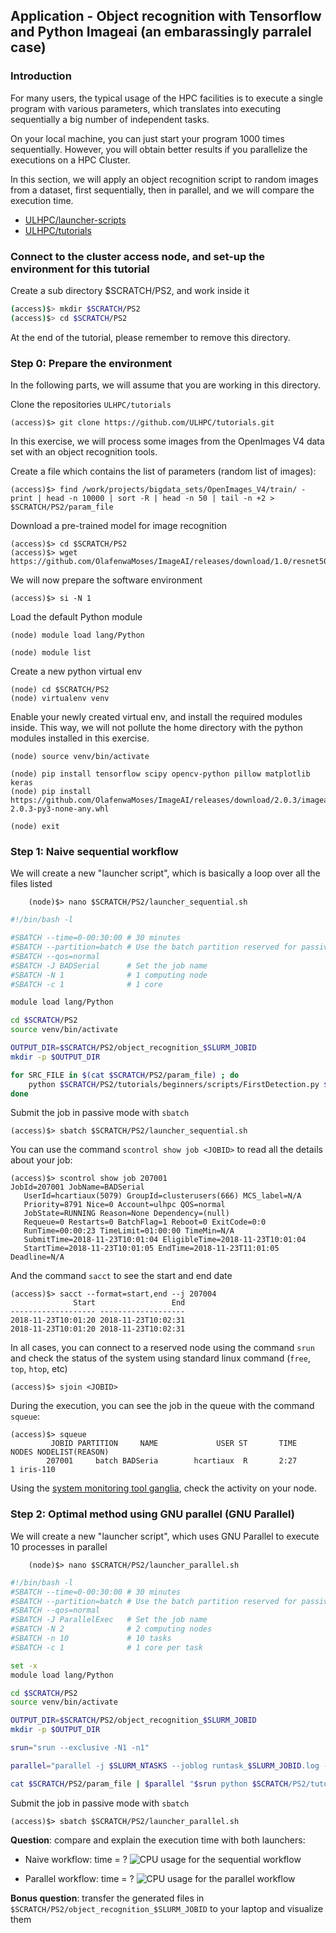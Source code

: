 ## Application - Object recognition with Tensorflow and Python Imageai (an embarassingly parralel case)

### Introduction

For many users, the typical usage of the HPC facilities is to execute a single program with various parameters, 
which translates into executing sequentially a big number of independent tasks.

On your local machine, you can just start your program 1000 times sequentially.
However, you will obtain better results if you parallelize the executions on a HPC Cluster.

In this section, we will apply an object recognition script to random images from a dataset, first sequentially, then in parallel, and we will compare the execution time.

* [ULHPC/launcher-scripts](https://github.com/ULHPC/launcher-scripts)
* [ULHPC/tutorials](https://github.com/ULHPC/tutorials)


### Connect to the cluster access node, and set-up the environment for this tutorial

Create a sub directory $SCRATCH/PS2, and work inside it

```bash
(access)$> mkdir $SCRATCH/PS2
(access)$> cd $SCRATCH/PS2
```

At the end of the tutorial, please remember to remove this directory.

### Step 0: Prepare the environment

In the following parts, we will assume that you are working in this directory.

Clone the repositories `ULHPC/tutorials`

    (access)$> git clone https://github.com/ULHPC/tutorials.git


In this exercise, we will process some images from the OpenImages V4 data set with an object recognition tools.

Create a file which contains the list of parameters (random list of images):

    (access)$> find /work/projects/bigdata_sets/OpenImages_V4/train/ -print | head -n 10000 | sort -R | head -n 50 | tail -n +2 > $SCRATCH/PS2/param_file

Download a pre-trained model for image recognition

    (access)$> cd $SCRATCH/PS2
    (access)$> wget https://github.com/OlafenwaMoses/ImageAI/releases/download/1.0/resnet50_coco_best_v2.0.1.h5

We will now prepare the software environment

    (access)$> si -N 1

Load the default Python module

    (node) module load lang/Python

    (node) module list

Create a new python virtual env

    (node) cd $SCRATCH/PS2
    (node) virtualenv venv

Enable your newly created virtual env, and install the required modules inside.
This way, we will not pollute the home directory with the python modules installed in this exercise.

    (node) source venv/bin/activate

    (node) pip install tensorflow scipy opencv-python pillow matplotlib keras
    (node) pip install https://github.com/OlafenwaMoses/ImageAI/releases/download/2.0.3/imageai-2.0.3-py3-none-any.whl

    (node) exit




### Step 1: Naive sequential workflow

We will create a new "launcher script", which is basically a loop over all the files listed 

        (node)$> nano $SCRATCH/PS2/launcher_sequential.sh

```bash
#!/bin/bash -l

#SBATCH --time=0-00:30:00 # 30 minutes
#SBATCH --partition=batch # Use the batch partition reserved for passive jobs
#SBATCH --qos=normal
#SBATCH -J BADSerial      # Set the job name
#SBATCH -N 1              # 1 computing node
#SBATCH -c 1              # 1 core

module load lang/Python

cd $SCRATCH/PS2
source venv/bin/activate

OUTPUT_DIR=$SCRATCH/PS2/object_recognition_$SLURM_JOBID
mkdir -p $OUTPUT_DIR

for SRC_FILE in $(cat $SCRATCH/PS2/param_file) ; do
    python $SCRATCH/PS2/tutorials/beginners/scripts/FirstDetection.py $SRC_FILE $OUTPUT_DIR
done
```


Submit the job in passive mode with `sbatch`

    (access)$> sbatch $SCRATCH/PS2/launcher_sequential.sh


You can use the command `scontrol show job <JOBID>` to read all the details about your job:

    (access)$> scontrol show job 207001
    JobId=207001 JobName=BADSerial
       UserId=hcartiaux(5079) GroupId=clusterusers(666) MCS_label=N/A
       Priority=8791 Nice=0 Account=ulhpc QOS=normal
       JobState=RUNNING Reason=None Dependency=(null)
       Requeue=0 Restarts=0 BatchFlag=1 Reboot=0 ExitCode=0:0
       RunTime=00:00:23 TimeLimit=01:00:00 TimeMin=N/A
       SubmitTime=2018-11-23T10:01:04 EligibleTime=2018-11-23T10:01:04
       StartTime=2018-11-23T10:01:05 EndTime=2018-11-23T11:01:05 Deadline=N/A


And the command `sacct` to see the start and end date


    (access)$> sacct --format=start,end --j 207004
                  Start                 End
    ------------------- -------------------
    2018-11-23T10:01:20 2018-11-23T10:02:31
    2018-11-23T10:01:20 2018-11-23T10:02:31

In all cases, you can connect to a reserved node using the command `srun`
and check the status of the system using standard linux command (`free`, `top`, `htop`, etc)

    (access)$> sjoin <JOBID>

During the execution, you can see the job in the queue with the command `squeue`:

    (access)$> squeue
             JOBID PARTITION     NAME             USER ST       TIME  NODES NODELIST(REASON)
            207001     batch BADSeria        hcartiaux  R       2:27      1 iris-110


Using the [system monitoring tool ganglia](https://hpc.uni.lu/iris/ganglia/), check the activity on your node.


### Step 2: Optimal method using GNU parallel (GNU Parallel)

We will create a new "launcher script", which uses GNU Parallel to execute 10 processes in parallel

        (node)$> nano $SCRATCH/PS2/launcher_parallel.sh

```bash
#!/bin/bash -l
#SBATCH --time=0-00:30:00 # 30 minutes
#SBATCH --partition=batch # Use the batch partition reserved for passive jobs
#SBATCH --qos=normal
#SBATCH -J ParallelExec   # Set the job name
#SBATCH -N 2              # 2 computing nodes
#SBATCH -n 10             # 10 tasks
#SBATCH -c 1              # 1 core per task

set -x
module load lang/Python

cd $SCRATCH/PS2
source venv/bin/activate

OUTPUT_DIR=$SCRATCH/PS2/object_recognition_$SLURM_JOBID
mkdir -p $OUTPUT_DIR

srun="srun --exclusive -N1 -n1"

parallel="parallel -j $SLURM_NTASKS --joblog runtask_$SLURM_JOBID.log --resume"

cat $SCRATCH/PS2/param_file | $parallel "$srun python $SCRATCH/PS2/tutorials/beginners/scripts/FirstDetection.py {} $OUTPUT_DIR"
```

Submit the job in passive mode with `sbatch`

    (access)$> sbatch $SCRATCH/PS2/launcher_parallel.sh


**Question**: compare and explain the execution time with both launchers:


* Naive workflow: time = ?
  ![CPU usage for the sequential workflow](https://github.com/ULHPC/tutorials/raw/devel/basic/sequential_jobs/images/chaos_ganglia_seq.png)

* Parallel workflow: time = ?
  ![CPU usage for the parallel workflow](https://github.com/ULHPC/tutorials/raw/devel/basic/sequential_jobs/images/chaos_ganglia_parallel.png)

**Bonus question**: transfer the generated files in `$SCRATCH/PS2/object_recognition_$SLURM_JOBID` to your laptop and visualize them


